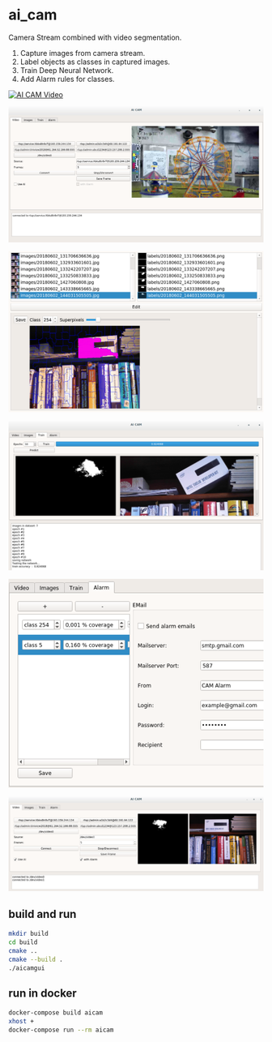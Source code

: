 # ai_cam
Camera Stream combined with video segmentation.

1. Capture images from camera stream.
2. Label objects as classes in captured images.
3. Train Deep Neural Network.
4. Add Alarm rules for classes.

[![AI CAM Video](http://img.youtube.com/vi/4ChW_rtIM3o/0.jpg)](http://www.youtube.com/watch?v=4ChW_rtIM3o "AI CAM Video")


![step 1](data/streamvideo.png "Step 1")

![step 2](data/labelimages.png "Step 2")

![step 3](data/trainpredict.png "Step 3")

![step 4](data/configurealarm.png "Step 4")

![step 5](data/run.png "Step 5")

## build and run

```bash
mkdir build
cd build
cmake ..
cmake --build .
./aicamgui
```

## run in docker

```bash
docker-compose build aicam
xhost +
docker-compose run --rm aicam
```